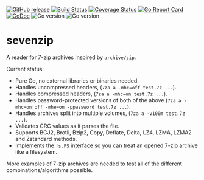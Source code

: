 [![GitHub release](https://img.shields.io/github/v/release/bodgit/sevenzip)](https://github.com/bodgit/sevenzip/releases)
[![Build Status](https://img.shields.io/github/workflow/status/bodgit/sevenzip/build)](https://github.com/bodgit/sevenzip/actions?query=workflow%3Abuild)
[![Coverage Status](https://coveralls.io/repos/github/bodgit/sevenzip/badge.svg?branch=master)](https://coveralls.io/github/bodgit/sevenzip?branch=master)
[![Go Report Card](https://goreportcard.com/badge/github.com/bodgit/sevenzip)](https://goreportcard.com/report/github.com/bodgit/sevenzip)
[![GoDoc](https://godoc.org/github.com/bodgit/sevenzip?status.svg)](https://godoc.org/github.com/bodgit/sevenzip)
![Go version](https://img.shields.io/badge/Go-1.18-brightgreen.svg)
![Go version](https://img.shields.io/badge/Go-1.17-brightgreen.svg)

sevenzip
========

A reader for 7-zip archives inspired by `archive/zip`.

Current status:

* Pure Go, no external libraries or binaries needed.
* Handles uncompressed headers, (`7za a -mhc=off test.7z ...`).
* Handles compressed headers, (`7za a -mhc=on test.7z ...`).
* Handles password-protected versions of both of the above (`7za a -mhc=on|off -mhe=on -ppassword test.7z ...`).
* Handles archives split into multiple volumes, (`7za a -v100m test.7z ...`).
* Validates CRC values as it parses the file.
* Supports BCJ2, Brotli, Bzip2, Copy, Deflate, Delta, LZ4, LZMA, LZMA2 and Zstandard methods.
* Implements the `fs.FS` interface so you can treat an opened 7-zip archive like a filesystem.

More examples of 7-zip archives are needed to test all of the different combinations/algorithms possible.
